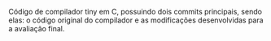 Código de compilador tiny em C, possuindo dois commits principais, sendo elas: o código original do compilador e as modificações desenvolvidas para a avaliação final.
